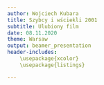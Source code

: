```yaml
---
author: Wojciech Kubara
title: Szybcy i wściekli 2001
subtitle: Ulubiony film
date: 08.11.2020
theme: Warsaw
output: beamer_presentation
header-includes: 
    \usepackage{xcolor}
    \usepackage{listings}

---
```


